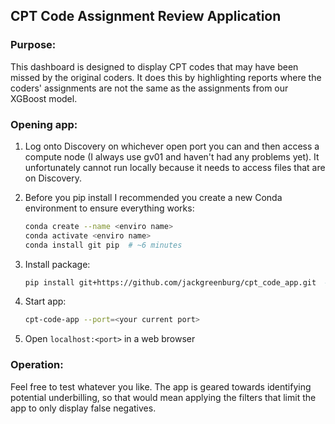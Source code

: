 ## CPT Code Assignment Review Application

### Purpose:

This dashboard is designed to display CPT codes that may have been missed by the original coders. It does this by highlighting reports where the coders' assignments are not the same as the assignments from our XGBoost model.

### Opening app:

1. Log onto Discovery on whichever open port you can and then access a compute node (I always use gv01 and haven't had any problems yet). It unfortunately cannot run locally because it needs to access files that are on Discovery.
2. Before you pip install I recommended you create a new Conda environment to ensure everything works:

    ```bash
    conda create --name <enviro name>
    conda activate <enviro name>
    conda install git pip  # ~6 minutes
    ```

3. Install package:
    ```bash
    pip install git+https://github.com/jackgreenburg/cpt_code_app.git  # ~20 minutes
    ```
4. Start app:
    ```bash
    cpt-code-app --port=<your current port>
    ```
5. Open `localhost:<port>` in a web browser

### Operation:

Feel free to test whatever you like. The app is geared towards identifying potential underbilling, so that would mean applying the filters that limit the app to only display false negatives.

